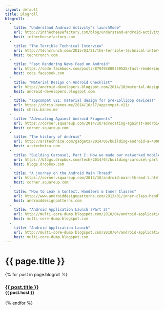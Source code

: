 ```yaml
---
layout: default
title: Blogroll
blogroll:
  -
    title: "Understand Android Activity's launchMode"
    url: http://inthecheesefactory.com/blog/understand-android-activity-launchmode/en
    host: inthecheesefactory.com
  -
    title: "The Terrible Technical Interview"
    url: http://techcrunch.com/2015/03/21/the-terrible-technical-interview/
    host: techcrunch.com
  -
    title: "Fast Rendering News Feed on Android"
    url: https://code.facebook.com/posts/879498888759525/fast-rendering-news-feed-on-android/
    host: code.facebook.com
  -
    title: "Material Design on Android Checklist"
    url: http://android-developers.blogspot.com/2014/10/material-design-on-android-checklist.html
    host: android-developers.blogspot.com
  -
    title: "appcompat v21: material design for pre-Lollipop devices!"
    url: https://chris.banes.me/2014/10/17/appcompat-v21/
    host: chris.banes.me
  -
    title: "Advocating Against Android Fragments"
    url: https://corner.squareup.com/2014/10/advocating-against-android-fragments.html
    host: corner.squareup.com
  -
    title: "The history of Android"
    url: http://arstechnica.com/gadgets/2014/06/building-android-a-40000-word-history-of-googles-mobile-os/
    host: arstechnica.com
  -
    title: "Building Carousel, Part I: How we made our networked mobile app feel fast and local"
    url: https://blogs.dropbox.com/tech/2014/04/building-carousel-part-i-how-we-made-our-networked-mobile-app-feel-fast-and-local/
    host: blogs.dropbox.com
  -
    title: "A journey on the Android Main Thread"
    url: https://corner.squareup.com/2013/10/android-main-thread-1.html
    host: corner.squareup.com
  -
    title: "How to Leak a Context: Handlers & Inner Classes"
    url: http://www.androiddesignpatterns.com/2013/01/inner-class-handler-memory-leak.html
    host: androiddesignpatterns.com
  -
    title: "Android Application Launch (Part 2)"
    url: http://multi-core-dump.blogspot.com/2010/04/android-application-launch-part-2.html
    host: multi-core-dump.blogspot.com
  -
    title: "Android Application Launch"
    url: http://multi-core-dump.blogspot.com/2010/04/android-application-launch.html
    host: multi-core-dump.blogspot.com
---
```


# {{ page.title }}

{% for post in page.blogroll %}
<h3>
  <a href="{{ post.url }}" target="_blank">{{ post.title }}</a><br />
  <small>{{ post.host }}</small>
</h3>
{% endfor %}
